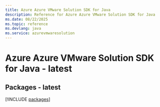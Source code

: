 ```yaml
---
title: Azure Azure VMware Solution SDK for Java
description: Reference for Azure Azure VMware Solution SDK for Java
ms.date: 08/22/2025
ms.topic: reference
ms.devlang: java
ms.service: azurevmwaresolution
---
```

# Azure Azure VMware Solution SDK for Java - latest
## Packages - latest
[!INCLUDE [packages](azure-vmware-solution-index.md)]